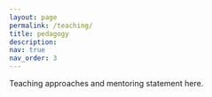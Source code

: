```yaml
---
layout: page
permalink: /teaching/
title: pedagogy
description: 
nav: true
nav_order: 3
---
```


Teaching approaches and mentoring statement here. 
